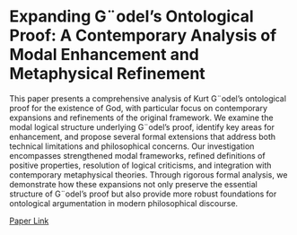 # Expanding G¨odel’s Ontological Proof: A Contemporary Analysis of Modal Enhancement and Metaphysical Refinement

This paper presents a comprehensive analysis of Kurt G¨odel’s ontological proof
for the existence of God, with particular focus on contemporary expansions and
refinements of the original framework. We examine the modal logical structure underlying G¨odel’s proof, identify key areas for enhancement, and propose several formal extensions that address both technical limitations and philosophical concerns. Our investigation encompasses strengthened modal frameworks, refined definitions of positive properties, resolution of logical criticisms, and integration with contemporary metaphysical theories. Through rigorous formal analysis, we demonstrate how these expansions not only preserve the essential structure of G¨odel’s proof but also provide more robust foundations for ontological argumentation in modern
philosophical discourse.


[Paper Link](paper.pdf)
